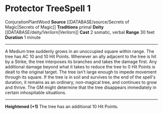 ﻿---
actions: '[two-actions]'
component:
- Somatic
- Verbal
deity:
- '[[DATABASE/deity/Verilorn|Verilorn]]'
duration: 1 minute
element: Wood
heighten: '+1'
heighten_level: 1, 2, 3, 4, 5, 6, 7, 8, 9, 10
id: '976'
level: '1'
name: Protector Tree
range: 30 feet
rarity: Common
school: Conjuration
source: '[[DATABASE/source/Secrets of Magic|Secrets of Magic]]'
tradition:
- Primal
trait:
- '[[DATABASE/trait/Conjuration|Conjuration]]'
- '[[DATABASE/trait/Plant|Plant]]'
- '[[DATABASE/trait/Wood|Wood]]'
type: Spell

---
# Protector Tree<span class="item-type">Spell 1</span>

<span class="item-trait">Conjuration</span><span class="item-trait">Plant</span><span class="item-trait">Wood</span>
**Source** [[DATABASE/source/Secrets of Magic|Secrets of Magic]] 
**Traditions** primal
**Deity** [[DATABASE/deity/Verilorn|Verilorn]]
**Cast** <span class="action-icon">2</span> somatic, verbal
**Range** 30 feet
**Duration** 1 minute

---
A Medium tree suddenly grows in an unoccupied square within range. The tree has AC 10 and 10 Hit Points. Whenever an ally adjacent to the tree is hit by a Strike, the tree interposes its branches and takes the damage first. Any additional damage beyond what it takes to reduce the tree to 0 Hit Points is dealt to the original target. The tree isn't large enough to impede movement through its square.
 If the tree is in soil and survives to the end of the spell's duration, it remains as an ordinary, non-magical tree, and continues to grow and thrive. The GM might determine that the tree disappears immediately in certain inhospitable situations.

---
**Heightened (+1)** The tree has an additional 10 Hit Points.